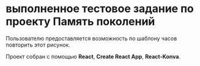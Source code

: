 # выполненное тестовое задание по проекту Память поколений

Пользователю предоставляется возможность по шаблону часов повторить этот рисунок. 

Проект собран с помощью **React**, **Create React App**, **React-Konva**.